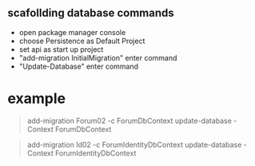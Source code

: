## scafollding database commands

- open package manager console
- choose Persistence as Default Project
- set api as start up project
- "add-migration InitialMigration" enter command
- "Update-Database" enter command


# example
> add-migration Forum02 -c ForumDbContext
> update-database -Context ForumDbContext

> add-migration Id02 -c ForumIdentityDbContext
> update-database -Context ForumIdentityDbContext